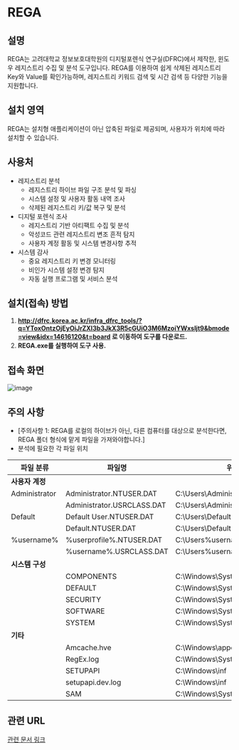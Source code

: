
# REGA

## 설명
REGA는 고려대학교 정보보호대학원의 디지털포렌식 연구실(DFRC)에서 제작한, 윈도우 레지스트리 수집 및 분석 도구입니다. REGA를 이용하여 쉽게 삭제된 레지스트리 Key와 Value를 확인가능하며, 레지스트리 키워드 검색 및 시간 검색 등 다양한 기능을 지원합니다.


## 설치 영역
REGA는 설치형 애플리케이션이 아닌 압축된 파일로 제공되며, 사용자가 위치에 따라 설치할 수 있습니다.

## 사용처
* 레지스트리 분석
   * 레지스트리 하이브 파일 구조 분석 및 파싱
   * 시스템 설정 및 사용자 활동 내역 조사
   * 삭제된 레지스트리 키/값 복구 및 분석
* 디지털 포렌식 조사
   * 레지스트리 기반 아티팩트 수집 및 분석
   * 악성코드 관련 레지스트리 변조 흔적 탐지
   * 사용자 계정 활동 및 시스템 변경사항 추적
* 시스템 감사
   * 중요 레지스트리 키 변경 모니터링
   * 비인가 시스템 설정 변경 탐지
   * 자동 실행 프로그램 및 서비스 분석

## 설치(접속) 방법
1. **http://dfrc.korea.ac.kr/infra_dfrc_tools/?q=YToxOntzOjEyOiJrZXl3b3JkX3R5cGUiO3M6MzoiYWxsIjt9&bmode=view&idx=14616120&t=board 로 이동하여 도구를 다운로드.**
2. **REGA.exe를 실행하여 도구 사용.**

## 접속 화면
![image](https://github.com/user-attachments/assets/e2d05006-2ac0-484f-88ec-c10159e1134d)


## 주의 사항
- [주의사항 1: REGA를 로컬의 하이브가 아닌, 다른 컴퓨터를 대상으로 분석한다면, REGA 폴더 형식에 맡게 파일을 가져와야합니다.]
- 분석에 필요한 각 파일 위치

| 파일 분류 | 파일명 | 위치 |
|---------|--------|------|
| **사용자 계정** |||
| Administrator | Administrator.NTUSER.DAT | C:\Users\Administrator |
| | Administrator.USRCLASS.DAT | C:\Users\Administrator |
| Default | Default User.NTUSER.DAT | C:\Users\Default |
| | Default.NTUSER.DAT | C:\Users\Default |
| %username% | %userprofile%.NTUSER.DAT | C:\Users\%username% |
| | %username%.USRCLASS.DAT | C:\Users\%username% |
| **시스템 구성** |||
| | COMPONENTS | C:\Windows\System32\config |
| | DEFAULT | C:\Windows\System32\config |
| | SECURITY | C:\Windows\System32\config |
| | SOFTWARE | C:\Windows\System32\config |
| | SYSTEM | C:\Windows\System32\config |
| **기타** |||
| | Amcache.hve | C:\Windows\appcompat\Programs |
| | RegEx.log | C:\Windows\System32\config |
| | SETUPAPI | C:\Windows\inf |
| | setupapi.dev.log | C:\Windows\inf |
| | SAM | C:\Windows\System32\config |

## 관련 URL
[관련 문서 링크](https://example.com)
